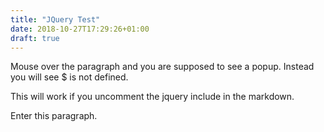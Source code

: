 ```yaml
---
title: "JQuery Test"
date: 2018-10-27T17:29:26+01:00
draft: true
---
```


Mouse over the paragraph and you are supposed to see a popup. Instead you will see $ is not defined.

This will work if you uncomment the jquery include in the markdown.

<!-- <script src="https://ajax.googleapis.com/ajax/libs/jquery/3.3.1/jquery.min.js"></script> -->
<script>
$(document).ready(function(){
    $("#p1").mouseenter(function(){
        alert("You entered p1!");
    });
});
</script>

<p id="p1">Enter this paragraph.</p>
